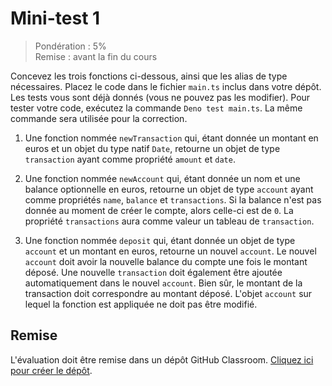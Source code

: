 # Mini-test 1

> Pondération : 5% \
> Remise : avant la fin du cours

Concevez les trois fonctions ci-dessous, ainsi que les alias de type
nécessaires. Placez le code dans le fichier `main.ts` inclus dans votre
dépôt. Les tests vous sont déjà donnés (vous ne pouvez pas les
modifier). Pour tester votre code, exécutez la commande `Deno test
main.ts`. La même commande sera utilisée pour la correction.

1.  Une fonction nommée `newTransaction` qui, étant donnée un montant en
    euros et un objet du type natif `Date`, retourne un objet de type
    `transaction` ayant comme propriété `amount` et `date`.

2.  Une fonction nommée `newAccount` qui, étant donnée un nom et une
    balance optionnelle en euros, retourne un objet de type `account`
    ayant comme propriétés `name`, `balance` et `transactions`. Si la
    balance n'est pas donnée au moment de créer le compte, alors
    celle-ci est de `0`. La propriété `transactions` aura comme valeur
    un tableau de `transaction`.

2.  Une fonction nommée `deposit` qui, étant donnée un objet de type
    `account` et un montant en euros, retourne un nouvel `account`. Le
    nouvel `account` doit avoir la nouvelle balance du compte une fois
    le montant déposé. Une nouvelle `transaction` doit également être
    ajoutée automatiquement dans le nouvel `account`. Bien sûr, le
    montant de la transaction doit correspondre au montant déposé.
    L'objet `account` sur lequel la fonction est appliquée ne doit pas
    être modifié.

## Remise

L'évaluation doit être remise dans un dépôt GitHub Classroom. [Cliquez
ici pour créer le dépôt][Classroom].

[Classroom]: https://classroom.github.com/a/j9pEX5_F

